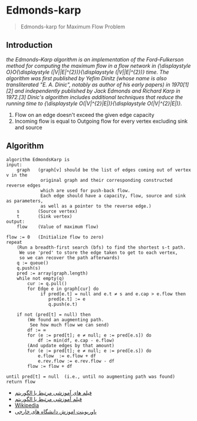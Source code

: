 ﻿# Edmonds-karp

 

> Edmonds-karp for Maximum Flow Problem

## Introduction

*the Edmonds–Karp algorithm is an implementation of the Ford–Fulkerson method for computing the maximum flow in a flow network in {\displaystyle O}O{\displaystyle (|V||E|^{2})}{\displaystyle (|V||E|^{2})} time. The algorithm was first published by Yefim Dinitz (whose name is also transliterated "E. A. Dinic", notably as author of his early papers) in 1970[1][2] and independently published by Jack Edmonds and Richard Karp in 1972.[3] Dinic's algorithm includes additional techniques that reduce the running time to {\displaystyle O(|V|^{2}|E|)}{\displaystyle O(|V|^{2}|E|)}.*

1. Flow on an edge doesn't exceed the given edge capacity
2. Incoming flow is equal to Outgoing flow for every vertex excluding sink and source

## Algorithm

	algorithm EdmondsKarp is
    input:
        graph   (graph[v] should be the list of edges coming out of vertex v in the
                 original graph and their corresponding constructed reverse edges
                 which are used for push-back flow.
                 Each edge should have a capacity, flow, source and sink as parameters,
                 as well as a pointer to the reverse edge.)
        s       (Source vertex)
        t       (Sink vertex)
    output:
        flow    (Value of maximum flow)
    
    flow := 0   (Initialize flow to zero)
    repeat
        (Run a breadth-first search (bfs) to find the shortest s-t path.
         We use 'pred' to store the edge taken to get to each vertex,
         so we can recover the path afterwards)
        q := queue()
        q.push(s)
        pred := array(graph.length)
        while not empty(q)
            cur := q.pull()
            for Edge e in graph[cur] do
                 if pred[e.t] = null and e.t ≠ s and e.cap > e.flow then
                    pred[e.t] := e
                    q.push(e.t)
    
        if not (pred[t] = null) then
            (We found an augmenting path.
             See how much flow we can send) 
            df := ∞
            for (e := pred[t]; e ≠ null; e := pred[e.s]) do
                df := min(df, e.cap - e.flow)
            (And update edges by that amount)
            for (e := pred[t]; e ≠ null; e := pred[e.s]) do
                e.flow  := e.flow + df
                e.rev.flow := e.rev.flow - df
            flow := flow + df
    
    until pred[t] = null  (i.e., until no augmenting path was found)
    return flow

- [فیلم های آموزشی مرتبط با الگوریتم ](https://youtu.be/Tl90tNtKvxs)
- [فیلم آموزشی مرتبط با الگوریتم ](https://youtu.be/SqGeM3FYkfo)
- [Wikipedia](https://en.wikipedia.org/wiki/Edmonds%E2%80%93Karp_algorithm)
- [پاورپوینت اموزش دانشگاه های خارجی ](http://uupload.ir/view/0e12_c13maxflow.ppt/)
